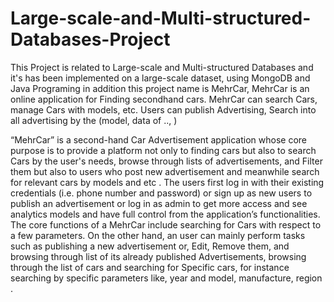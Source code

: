 # Large-scale-and-Multi-structured-Databases-Project
This Project is related to Large-scale and Multi-structured Databases and it's has been implemented on a large-scale dataset, using MongoDB and Java Programing in addition this project name is MehrCar, MehrCar is an online application for Finding secondhand cars. MehrCar can search Cars, manage Cars with models, etc.  Users can publish Advertising, Search into all advertising by the (model, data of .., )

“MehrCar” is a second-hand Car Advertisement application whose core purpose is to provide a platform not only to finding cars but also to search Cars by the user's needs, browse through lists of advertisements, and Filter them but also to users who post new advertisement and meanwhile search for relevant cars by models and etc . The users first log in with their existing credentials (i.e. phone number and password) or sign up as new users to publish an advertisement or log in as admin to get more access and see analytics models and have full control from the application’s functionalities. 
The core functions of a MehrCar include searching for Cars with respect to a few parameters. On the other hand, an user can mainly perform tasks such as publishing a new advertisement or, Edit, Remove them,  and browsing through list of its already published Advertisements, browsing through the list of cars and searching for Specific cars, for instance searching by specific parameters like, year and model, manufacture, region . 
